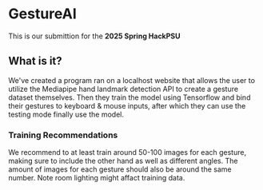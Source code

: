 # GestureAI
This is our submittion for the **2025 Spring HackPSU**

## What is it?
We've created a program ran on a localhost website that allows the user to utilize the Mediapipe hand landmark detection API to create a gesture dataset themselves. Then they  train the model using Tensorflow and bind their gestures to keyboard & mouse inputs, after which they can use the testing mode finally use the model. 

### Training Recommendations
We recommend to at least train around 50-100 images for each gesture, making sure to include the other hand as well as different angles. The amount of images for each gesture should also be around the same number. Note room lighting might affact training data.
